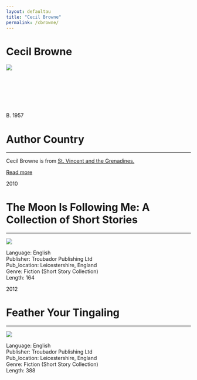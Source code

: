 ```yaml
---
layout: defaultau
title: "Cecil Browne"
permalink: /cbrowne/
---
```

<!-- partial:index.partial.html -->
<div class="content">
    <h1>Cecil Browne</h1>
    <div class="quote">
        <div><img src="https://pbs.twimg.com/profile_images/1518234079723986945/t5vDjN66_400x400.jpg" class="logo"></div>
    </div>
    <div class="timeline">
        <div style="padding-bottom:100px;"></div>
        <div class="block">
            <div class="date right"><p class="right"> B. 1957 </p></div>
            <div class="dot"></div>
            <div class="left first">
            <div class="author_country">
                <h1>Author Country</h1><hr>
          <div class="aclocation">  <p>Cecil Browne is from <a href="{{ site.baseurl }}/42">St. Vincent and the Grenadines.</a></p></div>
              <div class="acreadmore">  <a href="#" target="_blank">Read more</a></div>
            </div>
            </div>
        </div>
        <div class="block">
            <div class="date left"><p class="left">2010</p></div>
            <div class="dot"></div>
            <div class="right">
                <h1>The Moon Is Following Me: A Collection of Short Stories</h1><hr>
                <p><img src="https://i.gr-assets.com/images/S/compressed.photo.goodreads.com/books/1564595729l/8840431.jpg"></p>
                <p>
                Language: English <br/> 	
                Publisher: Troubador Publishing Ltd <br/>
                Pub_location: Leicestershire, England <br/>
                Genre: Fiction (Short Story Collection) <br/>
                Length: 164 <br/>                </p>
            </div>
        </div>
        <div class="block">
            <div class="date right"><p class="right">2012</p></div>
            <div class="dot"></div>
            <div class="left">
                <h1>Feather Your Tingaling</h1><hr>
                <p><img src="https://upload.wikimedia.org/wikipedia/en/6/6e/Jamaica_Kincaid_-_At_the_Bottom_of_the_River.jpeg"></p>
                <p>
                Language: English <br/> 	
                Publisher: Troubador Publishing Ltd <br/>
                Pub_location: Leicestershire, England <br/>
                Genre: Fiction (Short Story Collection) <br/>
                Length: 388 <br/>                </p>
            </div>
        </div>
